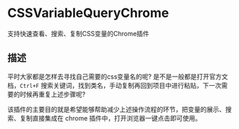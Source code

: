 # CSSVariableQueryChrome
支持快速查看、搜索、复制CSS变量的Chrome插件  

## 描述
平时大家都是怎样去寻找自己需要的css变量名的呢? 是不是一般都是打开官方文档，`Ctrl+F` 搜索关键词，找到类名，手动复制再回到项目中进行粘贴，下一次需要的时候再重复上述步骤呢?  
  
该插件的主要目的就是希望能够帮助减少上述操作流程的环节，把变量的展示、搜索、复制直接集成在 chrome 插件中，打开浏览器一键点击即可使用。
